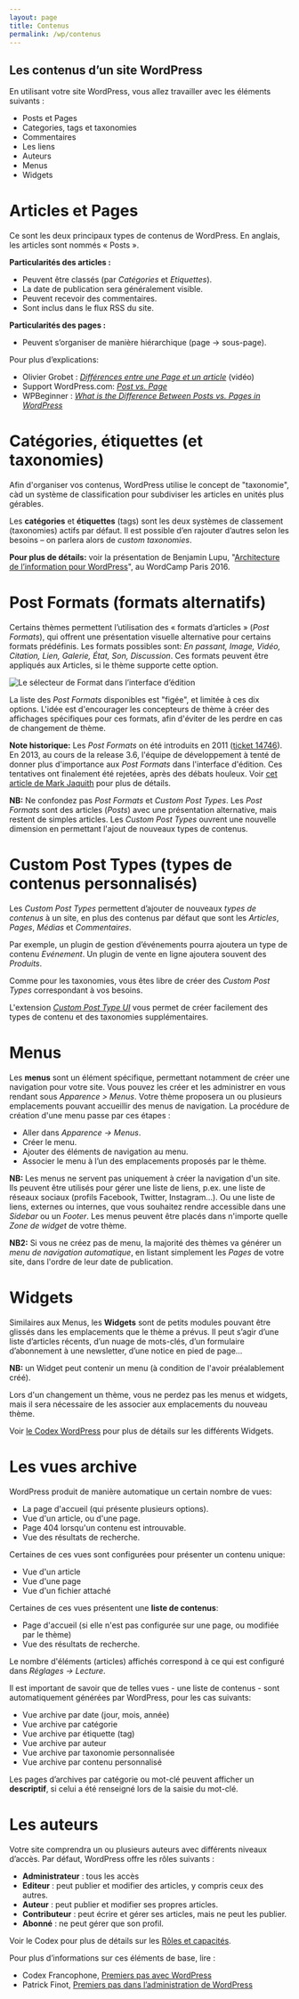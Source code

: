 ```yaml
---
layout: page
title: Contenus
permalink: /wp/contenus
---
```


Les contenus d’un site WordPress
---

En utilisant votre site WordPress, vous allez travailler avec les éléments suivants :

- Posts et Pages
- Categories, tags et taxonomies
- Commentaires
- Les liens
- Auteurs
- Menus
- Widgets

Articles et Pages
==

Ce sont les deux principaux types de contenus de WordPress. En anglais, les articles sont nommés « Posts ».

**Particularités des articles :**

* Peuvent être classés (par *Catégories* et *Etiquettes*).
* La date de publication sera généralement visible.
* Peuvent recevoir des commentaires.
* Sont inclus dans le flux RSS du site.

**Particularités des pages :**

* Peuvent s’organiser de manière hiérarchique (page → sous-page).

Pour plus d’explications:

* Olivier Grobet : *[Différences entre une Page et un article](http://www.elephorm.com/tutoriel-wordpress/differences-entre-une-page-un-article)* (vidéo)
* Support WordPress.com: *[Post vs. Page](https://en.support.wordpress.com/post-vs-page/)*
* WPBeginner : *[What is the Difference Between Posts vs. Pages in WordPress](http://www.wpbeginner.com/beginners-guide/what-is-the-difference-between-posts-vs-pages-in-wordpress/)*

Catégories, étiquettes (et taxonomies)
===

Afin d'organiser vos contenus, WordPress utilise le concept de "taxonomie", càd un système de classification pour subdiviser les articles en unités plus gérables.

Les **catégories** et **étiquettes** (tags) sont les deux systèmes de classement (taxonomies) actifs par défaut. Il est possible d’en rajouter d’autres selon les besoins – on parlera alors de *custom taxonomies*.

**Pour plus de détails:** voir la présentation de Benjamin Lupu, "[Architecture de l’information pour WordPress](https://wordpress.tv/2016/04/05/benjamin-lupu-architecture-de-linformation-pour-wordpress/)", au WordCamp Paris 2016.

Post Formats (formats alternatifs)
===

Certains thèmes permettent l’utilisation des « formats d’articles » (*Post Formats*), qui offrent une présentation visuelle alternative pour certains formats prédéfinis. Les formats possibles sont: *En passant, Image, Vidéo, Citation, Lien, Galerie, État, Son, Discussion*. Ces formats peuvent être appliqués aux Articles, si le thème supporte cette option. 

![Le sélecteur de Format dans l’interface d’édition](/cours-wp/img/wordpress-post-formats.png)

La liste des *Post Formats* disponibles est "figée", et limitée à ces dix options. L'idée est d'encourager les concepteurs de thème à créer des affichages spécifiques pour ces formats, afin d'éviter de les perdre en cas de changement de thème.

**Note historique:** Les *Post Formats* on été introduits en 2011 ([ticket 14746](https://core.trac.wordpress.org/ticket/14746)). En 2013, au cours de la release 3.6, l'équipe de développement à tenté de donner plus d'importance aux *Post Formats* dans l'interface d'édition. Ces tentatives ont finalement été rejetées, après des débats houleux. Voir [cet article de Mark Jaquith](https://make.wordpress.org/core/2013/05/29/post-formats-ui-is-exiting-core-will-live-as-a-plugin/) pour plus de détails.

**NB:** Ne confondez pas *Post Formats* et *Custom Post Types*. Les *Post Formats* sont des articles (*Posts*) avec une présentation alternative, mais restent de simples articles. Les *Custom Post Types* ouvrent une nouvelle dimension en permettant l'ajout de nouveaux types de contenus.

Custom Post Types (types de contenus personnalisés)
===

Les *Custom Post Types* permettent d’ajouter de nouveaux *types de contenus* à un site, en plus des contenus par défaut que sont les *Articles*, *Pages*, *Médias* et *Commentaires*. 

Par exemple, un plugin de gestion d’événements pourra ajoutera un type de contenu *Evénement*. Un plugin de vente en ligne ajoutera souvent des *Produits*.

Comme pour les taxonomies, vous êtes libre de créer des *Custom Post Types* correspondant à vos besoins.

L'extension *[Custom Post Type UI](https://wordpress.org/plugins/custom-post-type-ui/)* vous permet de créer facilement des types de contenu et des taxonomies supplémentaires.

Menus
===

Les **menus** sont un élément spécifique, permettant notamment de créer une navigation pour votre site. Vous pouvez les créer et les administrer en vous rendant sous *Apparence > Menus*. Votre thème proposera un ou plusieurs emplacements pouvant accueillir des menus de navigation. La procédure de création d'une menu passe par ces étapes :

* Aller dans *Apparence → Menus*.
* Créer le menu.
* Ajouter des éléments de navigation au menu.
* Associer le menu à l’un des emplacements proposés par le thème. 

**NB:** Les menus ne servent pas uniquement à créer la navigation d'un site. Ils peuvent être utilisés pour gérer une liste de liens, p.ex. une liste de réseaux sociaux (profils Facebook, Twitter, Instagram...). Ou une liste de liens, externes ou internes, que vous souhaitez rendre accessible dans une *Sidebar* ou un *Footer*. Les menus peuvent être placés dans n'importe quelle *Zone de widget* de votre thème.

**NB2:** Si vous ne créez pas de menu, la majorité des thèmes va générer un *menu de navigation automatique*, en listant simplement les *Pages* de votre site, dans l'ordre de leur date de publication.

Widgets
===

Similaires aux Menus, les **Widgets** sont de petits modules pouvant être glissés dans les emplacements que le thème a prévus. Il peut s’agir d’une liste d’articles récents, d’un nuage de mots-clés, d’un formulaire d’abonnement à une newsletter, d’une notice en pied de page...

**NB:** un Widget peut contenir un menu (à condition de l'avoir préalablement créé).

Lors d'un changement un thème, vous ne perdez pas les menus et widgets, mais il sera nécessaire de les associer aux emplacements du nouveau thème.

Voir [le Codex WordPress](https://codex.wordpress.org/fr:Apparence_%C3%89cran_des_Widgets) pour plus de détails sur les différents Widgets.

Les vues archive
==

WordPress produit de manière automatique un certain nombre de vues: 

- La page d'accueil (qui présente plusieurs options).
- Vue d'un article, ou d'une page.
- Page 404 lorsqu'un contenu est introuvable.
- Vue des résultats de recherche.

Certaines de ces vues sont configurées pour présenter un contenu unique:

- Vue d'un article
- Vue d'une page
- Vue d'un fichier attaché

Certaines de ces vues présentent une **liste de contenus**:

- Page d'accueil (si elle n'est pas configurée sur une page, ou modifiée par le thème)
- Vue des résultats de recherche.

Le nombre d'éléments (articles) affichés correspond à ce qui est configuré dans *Réglages -> Lecture*.

Il est important de savoir que de telles vues - une liste de contenus - sont automatiquement générées par WordPress, pour les cas suivants:

- Vue archive par date (jour, mois, année)
- Vue archive par catégorie
- Vue archive par étiquette (tag)
- Vue archive par auteur
- Vue archive par taxonomie personnalisée
- Vue archive par contenu personnalisé

Les pages d’archives par catégorie ou mot-clé peuvent afficher un **descriptif**, si celui a été renseigné lors de la saisie du mot-clé.

Les auteurs
===

Votre site comprendra un ou plusieurs auteurs avec différents niveaux d’accès. Par défaut, WordPress offre les rôles suivants : 

* **Administrateur** : tous les accès
* **Editeur** : peut publier et modifier des articles, y compris ceux des autres.
* **Auteur** : peut publier et modifier ses propres articles.
* **Contributeur** : peut écrire et gérer ses articles, mais ne peut les publier.
* **Abonné** : ne peut gérer que son profil.

Voir le Codex pour plus de détails sur les [Rôles et capacités](http://codex.wordpress.org/fr:R%C3%B4les_et_Capacit%C3%A9s).

Pour plus d’informations sur ces éléments de base, lire :

* Codex Francophone, [Premiers pas avec WordPress](http://codex.wordpress.org/fr:Premiers_pas_avec_WordPress)
* Patrick Finot, [Premiers pas dans l’administration de WordPress](http://www.informatique-enseignant.com/decouvrir-administration-wordpress/)

